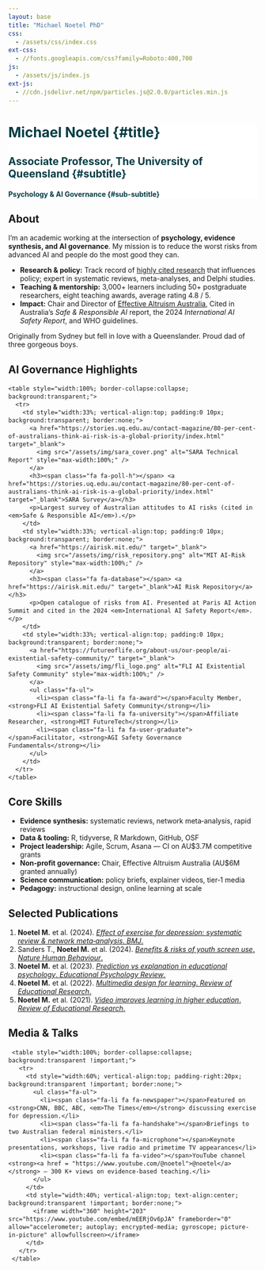 ```yaml
---
layout: base
title: "Michael Noetel PhD"
css:
  - /assets/css/index.css
ext-css:
  - //fonts.googleapis.com/css?family=Roboto:400,700
js:
  - /assets/js/index.js
ext-js:
  - //cdn.jsdelivr.net/npm/particles.js@2.0.0/particles.min.js
---
```


<style>
  /* force header text colour */
  #header-inner h1, #header-inner h2, #header-inner h3, #header-inner h4{
    color:#053C45 !important;
  }
</style>

<div id="header" class="cut1" markdown="1" style="background:#FFFFFF; color:#053C45;">

<div id="header-inner" markdown="1">

# Michael Noetel {#title}

## Associate Professor, The University of Queensland {#subtitle}

#### Psychology & AI Governance {#sub-subtitle}

</div>

<div id="particles-js"></div>

</div>

<div id="main-sections">

<div id="about-out" class="page-section grey-section cut2">
  <div id="about" style="max-width:900px; margin:0 auto; text-align:left;">
    <h2 class="section-title"><span class="fa fa-user-circle"></span> About</h2>
    <p>I’m an academic working at the intersection of <strong>psychology, evidence synthesis, and AI governance</strong>. My mission is to reduce the worst risks from advanced AI and people do the most good they can.</p>
    <ul class="fa-ul">
      <li><span class="fa-li fa fa-bullseye"></span><strong>Research & policy:</strong> Track record of <a href = "https://www.scopus.com/authid/detail.uri?authorId=57190857713">highly cited research</a> that influences policy; expert in systematic reviews, meta-analyses, and Delphi studies.</li>
      <li><span class="fa-li fa fa-chalkboard-teacher"></span><strong>Teaching & mentorship:</strong> 3,000+ learners including 50+ postgraduate researchers, eight teaching awards, average rating 4.8 / 5.</li>
      <li><span class="fa-li fa fa-globe"></span><strong>Impact:</strong> Chair and Director of <a href = "eaa.org.au">Effective Altruism Australia</a>, Cited in Australia’s <em>Safe & Responsible AI</em> report, the 2024 <em>International AI Safety Report</em>, and WHO guidelines.</li>
    </ul>
    <p>Originally from Sydney but fell in love with a Queenslander. Proud dad of three gorgeous boys.</p>
  </div>
</div>

<div class="cut-buffer"></div>

<div id="ai-out" class="page-section cut2">
  <div id="ai" style="max-width:1100px; margin:0 auto; text-align:left;">
    <h2 class="section-title"><span class="fa fa-shield-alt"></span> AI Governance Highlights</h2>

    <table style="width:100%; border-collapse:collapse; background:transparent;">
      <tr>
        <td style="width:33%; vertical-align:top; padding:0 10px; background:transparent; border:none;">
          <a href="https://stories.uq.edu.au/contact-magazine/80-per-cent-of-australians-think-ai-risk-is-a-global-priority/index.html" target="_blank">
            <img src="/assets/img/sara_cover.png" alt="SARA Technical Report" style="max-width:100%;" />
          </a>
          <h3><span class="fa fa-poll-h"></span> <a href="https://stories.uq.edu.au/contact-magazine/80-per-cent-of-australians-think-ai-risk-is-a-global-priority/index.html" target="_blank">SARA Survey</a></h3>
          <p>Largest survey of Australian attitudes to AI risks (cited in <em>Safe & Responsible AI</em>).</p>
        </td>
        <td style="width:33%; vertical-align:top; padding:0 10px; background:transparent; border:none;">
          <a href="https://airisk.mit.edu/" target="_blank">
            <img src="/assets/img/risk_repository.png" alt="MIT AI‑Risk Repository" style="max-width:100%;" />
          </a>
          <h3><span class="fa fa-database"></span> <a href="https://airisk.mit.edu/" target="_blank">AI Risk Repository</a></h3>
          <p>Open catalogue of risks from AI. Presented at Paris AI Action Summit and cited in the 2024 <em>International AI Safety Report</em>.</p>
        </td>
        <td style="width:33%; vertical-align:top; padding:0 10px; background:transparent; border:none;">
          <a href="https://futureoflife.org/about-us/our-people/ai-existential-safety-community/" target="_blank">
            <img src="/assets/img/fli_logo.png" alt="FLI AI Existential Safety Community" style="max-width:100%;" />
          </a>
          <ul class="fa-ul">
            <li><span class="fa-li fa fa-award"></span>Faculty Member, <strong>FLI AI Existential Safety Community</strong></li>
            <li><span class="fa-li fa fa-university"></span>Affiliate Researcher, <strong>MIT FutureTech</strong></li>
            <li><span class="fa-li fa fa-user-graduate"></span>Facilitator, <strong>AGI Safety Governance Fundamentals</strong></li>
          </ul>
        </td>
      </tr>
    </table>
  </div>
</div>

<div class="cut-buffer"></div>

<div id="skills-out" class="page-section grey-section cut2">
  <div id="skills" style="max-width:900px; margin:0 auto; text-align:left;">
    <h2 class="section-title"><span class="fa fa-toolbox"></span> Core Skills</h2>
    <ul class="fa-ul">
      <li><span class="fa-li fa fa-layer-group"></span><strong>Evidence synthesis:</strong> systematic reviews, network meta‑analysis, rapid reviews</li>
      <li><span class="fa-li fa fa-code"></span><strong>Data & tooling:</strong> R, tidyverse, R Markdown, GitHub, OSF</li>
      <li><span class="fa-li fa fa-project-diagram"></span><strong>Project leadership:</strong> Agile, Scrum, Asana — CI on AU$3.7M competitive grants</li>
      <li><span class="fa-li fa fa-hand-holding-usd"></span><strong>Non‑profit governance:</strong> Chair, Effective Altruism Australia (AU$6M granted annually)</li>
      <li><span class="fa-li fa fa-bullhorn"></span><strong>Science communication:</strong> policy briefs, explainer videos, tier‑1 media</li>
      <li><span class="fa-li fa fa-chalkboard"></span><strong>Pedagogy:</strong> instructional design, online learning at scale</li>
    </ul>
  </div>
</div>

<div class="cut-buffer"></div>

<div id="publications-out" class="page-section cut2">
  <div id="publications" style="max-width:900px; margin:0 auto; text-align:left;">
    <h2 class="section-title"><span class="fa fa-book-open"></span> Selected Publications</h2>
    <ol style="padding-left:1.2rem;">
      <li><strong>Noetel M.</strong> et al. (2024). <a href="https://www.bmj.com/content/384/bmj-2023-075847" target="_blank"><em>Effect of exercise for depression: systematic review & network meta‑analysis</em>. <em>BMJ</em>.</a></li>
      <li>Sanders T., <strong>Noetel M.</strong> et al. (2024). <a href="https://www.nature.com/articles/s41562-023-01712-8" target="_blank"><em>Benefits & risks of youth screen use</em>. <em>Nature Human Behaviour</em>.</a></li>
      <li><strong>Noetel M.</strong> et al. (2023). <a href="https://link.springer.com/article/10.1007/s10648-023-09786-6" target="_blank"><em>Prediction vs explanation in educational psychology</em>. <em>Educational Psychology Review</em>.</a></li>
      <li><strong>Noetel M.</strong> et al. (2022). <a href="https://journals.sagepub.com/doi/10.3102/00346543211052329" target="_blank"><em>Multimedia design for learning</em>. <em>Review of Educational Research</em>.</a></li>
      <li><strong>Noetel M.</strong> et al. (2021). <a href="https://journals.sagepub.com/doi/10.3102/0034654321990713" target="_blank"><em>Video improves learning in higher education</em>. <em>Review of Educational Research</em>.</a></li>
     </ol>
   </div>
 </div>
 
 <div class="cut-buffer"></div>
 
 <div id="media-out" class="page-section cut2">
   <div id="media" style="max-width:1100px; margin:0 auto; text-align:left;">
     <h2 class="section-title"><span class="fa fa-tv"></span> Media & Talks</h2>
 
     <table style="width:100%; border-collapse:collapse; background:transparent !important;">
       <tr>
         <td style="width:60%; vertical-align:top; padding-right:20px; background:transparent !important; border:none;">
           <ul class="fa-ul">
             <li><span class="fa-li fa fa-newspaper"></span>Featured on <strong>CNN, BBC, ABC, <em>The Times</em></strong> discussing exercise for depression.</li>
             <li><span class="fa-li fa fa-handshake"></span>Briefings to two Australian federal ministers.</li>
             <li><span class="fa-li fa fa-microphone"></span>Keynote presentations, workshops, live radio and primetime TV appearances</li>
             <li><span class="fa-li fa fa-video"></span>YouTube channel <strong><a href = "https://www.youtube.com/@noetel">@noetel</a></strong> – 300 K+ views on evidence‑based teaching.</li>
           </ul>
         </td>
         <td style="width:40%; vertical-align:top; text-align:center; background:transparent !important; border:none;">
           <iframe width="360" height="203" src="https://www.youtube.com/embed/mEERjOv6pJA" frameborder="0" allow="accelerometer; autoplay; encrypted-media; gyroscope; picture-in-picture" allowfullscreen></iframe>
         </td>
       </tr>
     </table>
 </div>
  </div>
 </div><!-- end main‑sections -->

